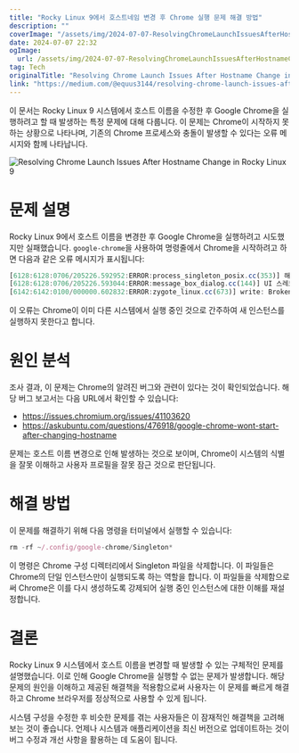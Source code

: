 ```yaml
---
title: "Rocky Linux 9에서 호스트네임 변경 후 Chrome 실행 문제 해결 방법"
description: ""
coverImage: "/assets/img/2024-07-07-ResolvingChromeLaunchIssuesAfterHostnameChangeinRockyLinux9_0.png"
date: 2024-07-07 22:32
ogImage: 
  url: /assets/img/2024-07-07-ResolvingChromeLaunchIssuesAfterHostnameChangeinRockyLinux9_0.png
tag: Tech
originalTitle: "Resolving Chrome Launch Issues After Hostname Change in Rocky Linux 9"
link: "https://medium.com/@equus3144/resolving-chrome-launch-issues-after-hostname-change-in-rocky-linux-9-3805fd707d3f"
---
```



이 문서는 Rocky Linux 9 시스템에서 호스트 이름을 수정한 후 Google Chrome을 실행하려고 할 때 발생하는 특정 문제에 대해 다룹니다. 이 문제는 Chrome이 시작하지 못하는 상황으로 나타나며, 기존의 Chrome 프로세스와 충돌이 발생할 수 있다는 오류 메시지와 함께 나타납니다.

![Resolving Chrome Launch Issues After Hostname Change in Rocky Linux 9](/assets/img/2024-07-07-ResolvingChromeLaunchIssuesAfterHostnameChangeinRockyLinux9_0.png)

# 문제 설명

Rocky Linux 9에서 호스트 이름을 변경한 후 Google Chrome을 실행하려고 시도했지만 실패했습니다. `google-chrome`을 사용하여 명령줄에서 Chrome을 시작하려고 하면 다음과 같은 오류 메시지가 표시됩니다:

<div class="content-ad"></div>

```js
[6128:6128:0706/205226.592952:ERROR:process_singleton_posix.cc(353)] 해당 프로필은 다른 컴퓨터(localhost.localdomain)의 다른 Google Chrome 프로세스(4177)에서 사용 중인 것으로 보입니다. Chrome은 프로필을 잠근 상태로 유지하여 손상되지 않도록 합니다. 만약 다른 프로세스가 이 프로필을 사용하고 있지 않다고 확신한다면, 프로필을 잠금 해제하고 Chrome을 다시 시작할 수 있습니다.
[6128:6128:0706/205226.593044:ERROR:message_box_dialog.cc(144)] UI 스레드 메시지 루프 외부에서 대화 상자를 표시할 수 없음: Google Chrome - 해당 프로필은 다른 컴퓨터(localhost.localdomain)의 다른 Google Chrome 프로세스(4177)에서 사용 중인 것으로 보입니다. Chrome은 프로필을 잠근 상태로 유지하여 손상되지 않도록 합니다. 만약 다른 프로세스가 이 프로필을 사용하고 있지 않다고 확신한다면, 프로필을 잠금 해제하고 Chrome을 다시 시작할 수 있습니다.
[6142:6142:0100/000000.602832:ERROR:zygote_linux.cc(673)] write: Broken pipe (32)
```

이 오류는 Chrome이 이미 다른 시스템에서 실행 중인 것으로 간주하여 새 인스턴스를 실행하지 못한다고 합니다.

# 원인 분석

조사 결과, 이 문제는 Chrome의 알려진 버그와 관련이 있다는 것이 확인되었습니다. 해당 버그 보고서는 다음 URL에서 확인할 수 있습니다:  

<div class="content-ad"></div>

- https://issues.chromium.org/issues/41103620
- https://askubuntu.com/questions/476918/google-chrome-wont-start-after-changing-hostname

문제는 호스트 이름 변경으로 인해 발생하는 것으로 보이며, Chrome이 시스템의 식별을 잘못 이해하고 사용자 프로필을 잘못 잠근 것으로 판단됩니다.

# 해결 방법

이 문제를 해결하기 위해 다음 명령을 터미널에서 실행할 수 있습니다:

<div class="content-ad"></div>

```js
rm -rf ~/.config/google-chrome/Singleton*
```

이 명령은 Chrome 구성 디렉터리에서 Singleton 파일을 삭제합니다. 이 파일들은 Chrome의 단일 인스턴스만이 실행되도록 하는 역할을 합니다. 이 파일들을 삭제함으로써 Chrome은 이를 다시 생성하도록 강제되어 실행 중인 인스턴스에 대한 이해를 재설정합니다.

# 결론

Rocky Linux 9 시스템에서 호스트 이름을 변경할 때 발생할 수 있는 구체적인 문제를 설명했습니다. 이로 인해 Google Chrome을 실행할 수 없는 문제가 발생합니다. 해당 문제의 원인을 이해하고 제공된 해결책을 적용함으로써 사용자는 이 문제를 빠르게 해결하고 Chrome 브라우저를 정상적으로 사용할 수 있게 됩니다.

<div class="content-ad"></div>

시스템 구성을 수정한 후 비슷한 문제를 겪는 사용자들은 이 잠재적인 해결책을 고려해 보는 것이 좋습니다. 언제나 시스템과 애플리케이션을 최신 버전으로 업데이트하는 것이 버그 수정과 개선 사항을 활용하는 데 도움이 됩니다.